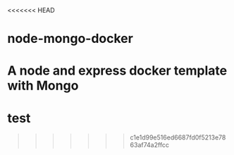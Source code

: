 <<<<<<< HEAD
# node-mongo-docker
A node and express docker template with Mongo
=======
# test
>>>>>>> c1e1d99e516ed6687fd0f5213e7863af74a2ffcc

